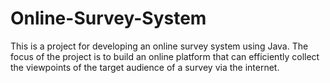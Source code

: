 # Online-Survey-System
This is a project for developing an online survey system using Java. The focus of the project is to build an online platform that can efficiently collect the viewpoints of the target audience of a survey via the internet.
